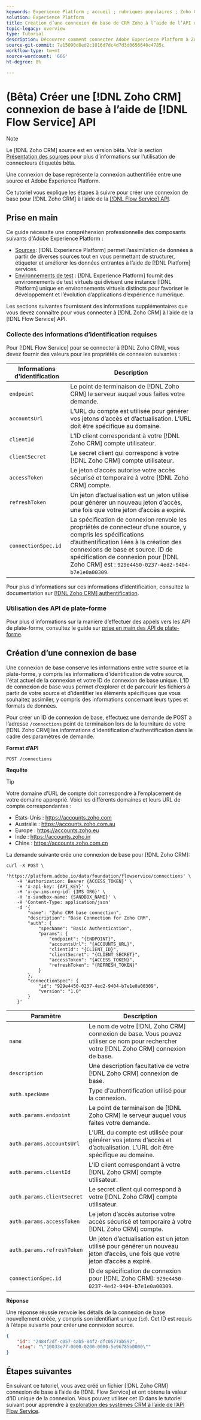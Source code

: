 ```yaml
---
keywords: Experience Platform ; accueil ; rubriques populaires ; Zoho CRM ; zoho crm ; Zoho ; zoho
solution: Experience Platform
title: Création d’une connexion de base de CRM Zoho à l’aide de l’API du service de flux
topic-legacy: overview
type: Tutorial
description: Découvrez comment connecter Adobe Experience Platform à Zoho CRM à l’aide de l’API Flow Service.
source-git-commit: 7a15090d8ed2c1016d7dc4d7d3d0656640c4785c
workflow-type: tm+mt
source-wordcount: '666'
ht-degree: 8%

---
```


# (Bêta) Créer une [!DNL Zoho CRM] connexion de base à l’aide de [!DNL Flow Service] API

>[!NOTE]
>
>Le [!DNL Zoho CRM] source est en version bêta. Voir la section [Présentation des sources](../../../../home.md#terms-and-conditions) pour plus d’informations sur l’utilisation de connecteurs étiquetés bêta.

Une connexion de base représente la connexion authentifiée entre une source et Adobe Experience Platform.

Ce tutoriel vous explique les étapes à suivre pour créer une connexion de base pour [!DNL Zoho CRM] à l’aide de la [[!DNL Flow Service] API](https://www.adobe.io/experience-platform-apis/references/flow-service/).

## Prise en main

Ce guide nécessite une compréhension professionnelle des composants suivants d&#39;Adobe Experience Platform :

* [Sources](../../../../home.md): [!DNL Experience Platform] permet l’assimilation de données à partir de diverses sources tout en vous permettant de structurer, étiqueter et améliorer les données entrantes à l’aide de [!DNL Platform] services.
* [Environnements de test](../../../../../sandboxes/home.md) : [!DNL Experience Platform] fournit des environnements de test virtuels qui divisent une instance [!DNL Platform] unique en environnements virtuels distincts pour favoriser le développement et l’évolution d’applications d’expérience numérique.

Les sections suivantes fournissent des informations supplémentaires que vous devez connaître pour vous connecter à [!DNL Zoho CRM] à l’aide de la [!DNL Flow Service] API.

### Collecte des informations d’identification requises

Pour [!DNL Flow Service] pour se connecter à [!DNL Zoho CRM], vous devez fournir des valeurs pour les propriétés de connexion suivantes :

| Informations d&#39;identification | Description |
| --- | --- |
| `endpoint` | Le point de terminaison de [!DNL Zoho CRM] le serveur auquel vous faites votre demande. |
| `accountsUrl` | L’URL du compte est utilisée pour générer vos jetons d’accès et d’actualisation. L’URL doit être spécifique au domaine. |
| `clientId` | L’ID client correspondant à votre [!DNL Zoho CRM] compte utilisateur. |
| `clientSecret` | Le secret client qui correspond à votre [!DNL Zoho CRM] compte utilisateur. |
| `accessToken` | Le jeton d’accès autorise votre accès sécurisé et temporaire à votre [!DNL Zoho CRM] compte. |
| `refreshToken` | Un jeton d’actualisation est un jeton utilisé pour générer un nouveau jeton d’accès, une fois que votre jeton d’accès a expiré. |
| `connectionSpec.id` | La spécification de connexion renvoie les propriétés de connecteur d’une source, y compris les spécifications d’authentification liées à la création des connexions de base et source. ID de spécification de connexion pour [!DNL Zoho CRM] est : `929e4450-0237-4ed2-9404-b7e1e0a00309`. |

Pour plus d’informations sur ces informations d’identification, consultez la documentation sur [[!DNL Zoho CRM] authentification](https://www.zoho.com/crm/developer/docs/api/v2/oauth-overview.html).

### Utilisation des API de plate-forme

Pour plus d’informations sur la manière d’effectuer des appels vers les API de plate-forme, consultez le guide sur [prise en main des API de plate-forme](../../../../../landing/api-guide.md).

## Création d’une connexion de base

Une connexion de base conserve les informations entre votre source et la plate-forme, y compris les informations d&#39;identification de votre source, l&#39;état actuel de la connexion et votre ID de connexion de base unique. L’ID de connexion de base vous permet d’explorer et de parcourir les fichiers à partir de votre source et d’identifier les éléments spécifiques que vous souhaitez assimiler, y compris des informations concernant leurs types et formats de données.

Pour créer un ID de connexion de base, effectuez une demande de POST à l’adresse `/connections` point de terminaison lors de la fourniture de votre [!DNL Zoho CRM] les informations d&#39;identification d&#39;authentification dans le cadre des paramètres de demande.

**Format d’API**

```https
POST /connections
```

**Requête**

>[!TIP]
>
>Votre domaine d’URL de compte doit correspondre à l’emplacement de votre domaine approprié. Voici les différents domaines et leurs URL de compte correspondantes :<ul><li>États-Unis : https://accounts.zoho.com</li><li>Australie : https://accounts.zoho.com.au</li><li>Europe : https://accounts.zoho.eu</li><li>Inde : https://accounts.zoho.in</li><li>Chine : https://accounts.zoho.com.cn</li></ul>

La demande suivante crée une connexion de base pour [!DNL Zoho CRM]:

```shell
curl -X POST \
    'https://platform.adobe.io/data/foundation/flowservice/connections' \
    -H 'Authorization: Bearer {ACCESS_TOKEN}' \
    -H 'x-api-key: {API_KEY}' \
    -H 'x-gw-ims-org-id: {IMS_ORG}' \
    -H 'x-sandbox-name: {SANDBOX_NAME}' \
    -H 'Content-Type: application/json'
    -d '{
        "name": "Zoho CRM base connection",
        "description": "Base Connection for Zoho CRM",
        "auth": {
            "specName": "Basic Authentication",
            "params": {
                "endpoint": "{ENDPOINT}",
                "accountsUrl": "{ACCOUNTS_URL}",
                "clientId": "{CLIENT_ID}",
                "clientSecret": "{CLIENT_SECRET}",
                "accessToken": "{ACCESS_TOKEN}",
                "refreshToken": "{REFRESH_TOKEN}"
            }
        },
        "connectionSpec": {
            "id": "929e4450-0237-4ed2-9404-b7e1e0a00309",
            "version": "1.0"
        }
    }'
```

| Paramètre | Description |
| --- | --- |
| `name` | Le nom de votre [!DNL Zoho CRM] connexion de base. Vous pouvez utiliser ce nom pour rechercher votre [!DNL Zoho CRM] connexion de base. |
| `description` | Une description facultative de votre [!DNL Zoho CRM] connexion de base. |
| `auth.specName` | Type d&#39;authentification utilisé pour la connexion. |
| `auth.params.endpoint` | Le point de terminaison de [!DNL Zoho CRM] le serveur auquel vous faites votre demande. |
| `auth.params.accountsUrl` | L’URL du compte est utilisée pour générer vos jetons d’accès et d’actualisation. L’URL doit être spécifique au domaine. |
| `auth.params.clientId` | L’ID client correspondant à votre [!DNL Zoho CRM] compte utilisateur. |
| `auth.params.clientSecret` | Le secret client qui correspond à votre [!DNL Zoho CRM] compte utilisateur. |
| `auth.params.accessToken` | Le jeton d’accès autorise votre accès sécurisé et temporaire à votre [!DNL Zoho CRM] compte. |
| `auth.params.refreshToken` | Un jeton d’actualisation est un jeton utilisé pour générer un nouveau jeton d’accès, une fois que votre jeton d’accès a expiré. |
| `connectionSpec.id` | ID de spécification de connexion pour [!DNL Zoho CRM]: `929e4450-0237-4ed2-9404-b7e1e0a00309`. |

**Réponse**

Une réponse réussie renvoie les détails de la connexion de base nouvellement créée, y compris son identifiant unique (`id`). Cet ID est requis à l’étape suivante pour créer une connexion source.

```json
{
    "id": "2484f2df-c057-4ab5-84f2-dfc0577ab592",
    "etag": "\"10033e77-0000-0200-0000-5e96785b0000\""
}
```

## Étapes suivantes

En suivant ce tutoriel, vous avez créé un fichier [!DNL Zoho CRM] connexion de base à l’aide de [!DNL Flow Service] et ont obtenu la valeur d&#39;ID unique de la connexion. Vous pouvez utiliser cet ID dans le tutoriel suivant pour apprendre à [exploration des systèmes CRM à l’aide de l’API Flow Service](../../explore/crm.md).
